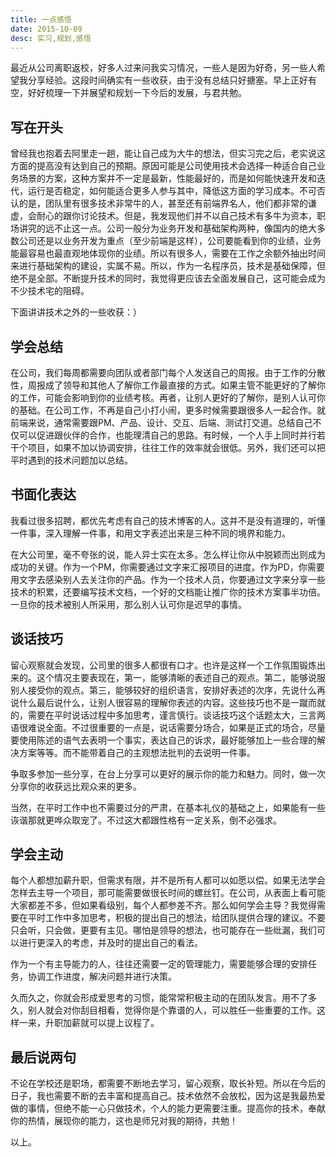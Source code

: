 ```yaml
---
title: 一点感悟
date: 2015-10-09
desc: 实习,规划,感悟
---
```


最近从公司离职返校，好多人过来问我实习情况，一些人是因为好奇，另一些人希望我分享经验。这段时间确实有一些收获，由于没有总结只好搪塞。早上正好有空，好好梳理一下并展望和规划一下今后的发展，与君共勉。

<!-- more -->
## 写在开头

曾经我也抱着去阿里走一趟，能让自己成为大牛的想法，但实习完之后，老实说这方面的提高没有达到自己的预期。原因可能是公司使用技术会选择一种适合自己业务场景的方案，这种方案并不一定是最新，性能最好的，而是如何能快速开发和迭代，运行是否稳定，如何能适合更多人参与其中，降低这方面的学习成本。不可否认的是，团队里有很多技术非常牛的人，甚至还有前端界名人，他们都非常的谦虚，会耐心的跟你讨论技术。但是，我发现他们并不以自己技术有多牛为资本，职场讲究的远不止这一点。公司一般分为业务开发和基础架构两种，像国内的绝大多数公司还是以业务开发为重点（至少前端是这样），公司要能看到你的业绩，业务能最容易也最直观地体现你的业绩。所以有很多人，需要在工作之余额外抽出时间来进行基础架构的建设，实属不易。所以，作为一名程序员，技术是基础保障，但绝不是全部。不断提升技术的同时，我觉得更应该去全面发展自己，这可能会成为不少技术宅的阻碍。

下面讲讲技术之外的一些收获：）

## 学会总结
在公司，我们每周都需要向团队或者部门每个人发送自己的周报。由于工作的分散性，周报成了领导和其他人了解你工作最直接的方式。如果主管不能更好的了解你的工作，可能会影响到你的业绩考核。再者，让别人更好的了解你，是别人认可你的基础。在公司工作，不再是自己小打小闹，更多时候需要跟很多人一起合作。就前端来说，通常需要跟PM、产品、设计、交互、后端、测试打交道。总结自己不仅可以促进跟伙伴的合作，也能理清自己的思路。有时候，一个人手上同时并行若干个项目，如果不加以协调安排，往往工作的效率就会很低。另外，我们还可以把平时遇到的技术问题加以总结。

## 书面化表达
我看过很多招聘，都优先考虑有自己的技术博客的人。这并不是没有道理的，听懂一件事，深入理解一件事，和用文字表述出来是三种不同的境界和能力。

在大公司里，毫不夸张的说，能人异士实在太多。怎么样让你从中脱颖而出则成为成功的关键。作为一个PM，你需要通过文字来汇报项目的进度。作为PD，你需要用文字去感染别人去关注你的产品。作为一个技术人员，你要通过文字来分享一些技术的积累，还要编写技术文档，一个好的文档能让推广你的技术方案事半功倍。一旦你的技术被别人所采用，那么别人认可你是迟早的事情。

## 谈话技巧
留心观察就会发现，公司里的很多人都很有口才。也许是这样一个工作氛围锻炼出来的。这个情况主要表现在，第一，能够清晰的表述自己的观点。第二，能够说服别人接受你的观点。第三，能够较好的组织语言，安排好表述的次序，先说什么再说什么最后说什么，让别人很容易的理解你表述的内容。这些技巧也不是一蹴而就的，需要在平时说话过程中多加思考，谨言慎行。谈话技巧这个话题太大，三言两语很难说全面。不过很重要的一点是，说话需要分场合，如果是正式的场合，尽量要使用陈述的语气去表明一个事实，表达自己的诉求，最好能够加上一些合理的解决方案等等。而不能带着自己的主观想法批判的去说明一件事。

争取多参加一些分享，在台上分享可以更好的展示你的能力和魅力。同时，做一次分享你的收获远比观众来的更多。

当然，在平时工作中也不需要过分的严肃，在基本礼仪的基础之上，如果能有一些诙谐那就更哗众取宠了。不过这大都跟性格有一定关系，倒不必强求。

## 学会主动
每个人都想加薪升职，但需求有限，并不是所有人都可以如愿以偿。如果无法学会怎样去主导一个项目，那可能需要做很长时间的螺丝钉。在公司，从表面上看可能大家都差不多，但如果看级别，每个人都参差不齐。那么如何学会主导？我觉得需要在平时工作中多加思考，积极的提出自己的想法，给团队提供合理的建议。不要只会听，只会做，更要有主见。哪怕是领导的想法，也可能存在一些纰漏，我们可以进行更深入的考虑，并及时的提出自己的看法。

作为一个有主导能力的人，往往还需要一定的管理能力，需要能够合理的安排任务，协调工作进度，解决问题并进行决策。

久而久之，你就会形成爱思考的习惯，能常常积极主动的在团队发言。用不了多久，别人就会对你刮目相看，觉得你是个靠谱的人，可以胜任一些重要的工作。这样一来，升职加薪就可以提上议程了。

## 最后说两句
不论在学校还是职场，都需要不断地去学习，留心观察，取长补短。所以在今后的日子，我也需要不断的去丰富和提高自己。技术依然不会放松，因为这是我最热爱做的事情，但绝不能一心只做技术，个人的能力更需要注重。提高你的技术，奉献你的热情，展现你的能力，这也是师兄对我的期待，共勉！

以上。